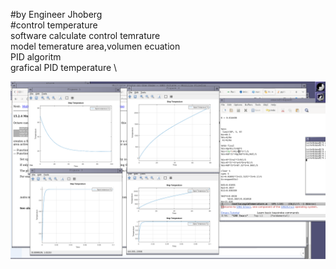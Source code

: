 #by Engineer Jhoberg \
#control temperature \
software calculate control temrature \
model temerature area,volumen ecuation \
PID algoritm \
grafical PID temperature \


![PID-TEMPERATURE](https://github.com/JhobergLucifer/Control-Temperature/blob/main/pid-temperature-ok-desktop.png)
